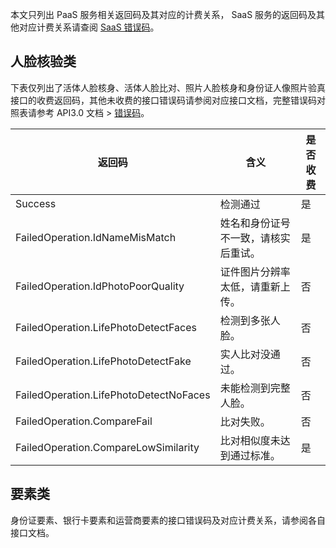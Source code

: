 本文只列出 PaaS 服务相关返回码及其对应的计费关系， SaaS 服务的返回码及其他对应计费关系请查阅 [SaaS 错误码](https://cloud.tencent.com/document/product/1007/47912)。

## 人脸核验类
下表仅列出了活体人脸核身、活体人脸比对、照片人脸核身和身份证人像照片验真接口的收费返回码，其他未收费的接口错误码请参阅对应接口文档，完整错误码对照表请参考 API3.0 文档 > [错误码](https://cloud.tencent.com/document/product/1007/31332)。

| 返回码 | 含义                         | 是否收费 |
| ------ | ---------------------------- | -------- |
| Success | 检测通过 | 是 |
| FailedOperation.IdNameMisMatch|	姓名和身份证号不一致，请核实后重试。  | 是       |
|FailedOperation.IdPhotoPoorQuality	|证件图片分辨率太低，请重新上传。|否|
| FailedOperation.LifePhotoDetectFaces	|检测到多张人脸。| 否   |
| FailedOperation.LifePhotoDetectFake	|实人比对没通过。| 否   |
|FailedOperation.LifePhotoDetectNoFaces	|未能检测到完整人脸。| 否|
| FailedOperation.CompareFail	|比对失败。|否    |
| FailedOperation.CompareLowSimilarity	|比对相似度未达到通过标准。|是 |

## 要素类   
身份证要素、银行卡要素和运营商要素的接口错误码及对应计费关系，请参阅各自接口文档。
